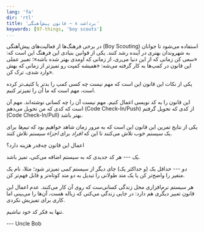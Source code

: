```yaml
---
lang: 'fa'
dir: 'rtl'
title: 'برداشت ۸ — قانون پیش‌آهنگی'
keywords: [97-things, 'boy scouts']
...
```


<!--# برداشت ۸ — قانون پیش‌آهنگی -->

در برخی فرهنگ‌ها از فعالیت‌های پیش‌آهنگی (Boy Scouting) استفاده می‌شود تا جوانان به شهروندان بهتری در آینده رشد کنند. یکی از قوانین بنیادی این فرهنگ این است که: «سعی کن زمانی که از این دنیا می‌ری، از زمانی که اومدی بهتر شده باشه»؛ تعبیر عملی این قانون در کمپ‌ها به کار گرفته می‌شه: «همیشه کمپت رو تمیز‌تر از زمانی که بهش وارد شدی، ترک کن».

یکی از نکات این قانون این است که مهم نیست چه کسی کمپ را بدتر یا کثیف‌تر کرده است، مهم است که ما آن را تمیز‌تر کنیم.

این قانون را به کد نویسی اعمال کنیم. مهم نیست آن را چه کسانی نوشته‌اند. مهم آن است که کدی که من تحویل می‌دهم (Code Check-In/Push) از کدی که تحویل گرفتم (Code Check-In/Pull) بهتر باشد.

یکی از نتایج تمرین این قانون این است که به مرور زمان شاهد خواهیم بود که *تیم‌ها* برای یک *سیستم* خوب تلاش می‌کنند تا این که *افراد* برای *اجزاء سیستم* تلاش کنند.

اعمال این قانون چه‌قدر هزینه دارد؟ 

*یک* --- هر کد جدیدی که به سیستم اضافه می‌کنی، تمیز باشد.

*دو* --- حداقل یک (و حداکثر یک) جای دیگر از سیستم *کمی* تمیز‌تر شود؛ مثلا، نام یک متغیر را واضح‌تر کن یا یک متد طولانی را تبدیل به دو متد کوتاه‌تر و قابل فهم‌تر کن.

هر سیستم نرم‌افزاری محل زندگی کسانی‌ست که روی آن کار می‌کنند. عدم اعمال این قانون تعبیر دیگری هم دارد: در جایی زندگی‌ می‌کنی که زباله هست، آن‌ها را می‌بینی اما کاری برای تمیزیش نکردی.

تنها به فکر کد خود نباشیم.

--- Uncle Bob

